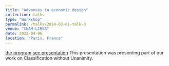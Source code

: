 ```yaml
---
title: "Advances in economic design"
collection: talks
type: "Workshop"
permalink: /talks/2014-03-01-talk-3
venue: "CNAM-LIRSA"
date: 2023-04-06
location: "Paris, France"
---
```

[the program](https://lirsa.cnam.fr/seminaires-evenements/colloques/advances-in-economic-design-1402886.kjsp)
[see presentation](https://matthieuhervouin.github.io/files/presentation_workshop.pdf)
This presentation was presenting part of our work on Classification without Unanimity.
